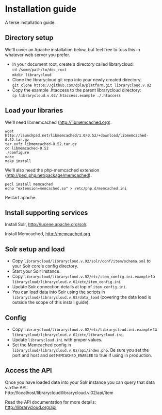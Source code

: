 Installation guide
=============

A terse installation guide.

Directory setup
-----

We'll cover an Apache installation below, but feel free to toss this in whatever web server you prefer.

* In your document root, create a directory called librarycloud:  
  `cd /some/path/to/doc_root`  
  `mkdir librarycloud`
* Clone the librarycloud git repo into your newly created directory:  
  `git clone https://github.com/dpla/platform.git librarycloud.v.02`
* Copy the example .htaccess to the parent librarycloud directory:  
  `cp librarycloud.v.02/.htaccess.example ./.htaccess`


Load your libraries
-----

We'll need libmemcached (http://libmemcached.org).

````
wget http://launchpad.net/libmemcached/1.0/0.52/+download/libmemcached-0.52.tar.gz
tar xvfz libmemcached-0.52.tar.gz
cd libmemcached-0.52
./configure
make
make install
````

We'll also need the php-memcached extension (http://pecl.php.net/package/memcached).

````
pecl install memcached
echo "extension=memcached.so" > /etc/php.d/memcached.ini
````

Restart apache.


Install supporting services
-----

Install Solr, http://lucene.apache.org/solr.

Install Memcached, http://memcached.org.


Solr setup and load
-----

* Copy `librarycloud/librarycloud.v.02/solr/conf/item/schema.xml` to your Solr core's config directory.
* Start your Solr instance.
* Copy `librarycloud/librarycloud.v.02/etc/item_config.ini.example` to `librarycloud/librarycloud.v.02/etc/item_config.ini`
* Update Solr connection details at top of `item_config.ini`.
* You can load data into Solr using the scripts in `librarycloud/librarycloud.v.02/data_load` (covering the data load is outside the scope of this install guide).


Config
-----

* Copy `librarycloud/librarycloud.v.02/etc/librarycloud.ini.example` to `librarycloud/librarycloud.v.02/etc/librarycloud.ini`.
* Update `librarycloud.ini` with proper values.
* Set the Memcached config in `librarycloud/librarycloud.v.02/api/index.php`. Be sure you set the port and host and set `MEMCACHED_ENABLED` to true if using in production.


Access the API
-----

Once you have loaded data into your Solr instance you can query that data via the API:  
http://localhost/librarycloud/librarycloud.v.02/api/item

Read the API documentation for more details:  
http://librarycloud.org/api
